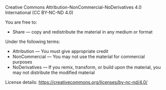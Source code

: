 Creative Commons Attribution-NonCommercial-NoDerivatives 4.0 International (CC BY-NC-ND 4.0)

You are free to:
- Share — copy and redistribute the material in any medium or format

Under the following terms:
- Attribution — You must give appropriate credit
- NonCommercial — You may not use the material for commercial purposes
- NoDerivatives — If you remix, transform, or build upon the material, you may not distribute the modified material

License details: https://creativecommons.org/licenses/by-nc-nd/4.0/
